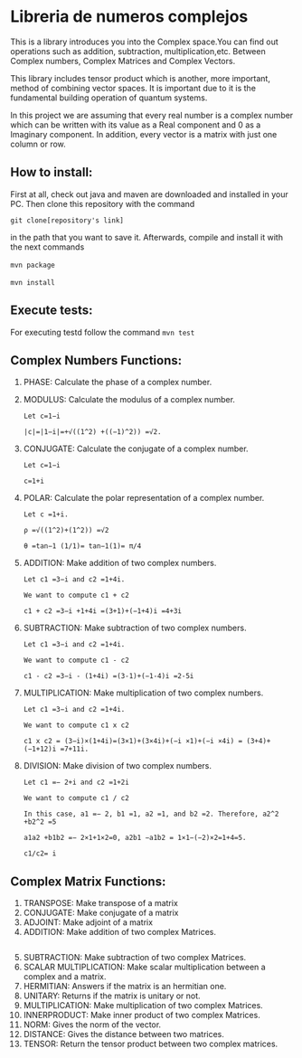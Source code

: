 ﻿# Libreria de numeros complejos 

This is a library introduces you into the Complex space.You can find out operations such as addition, subtraction, multiplication,etc. Between Complex numbers, Complex Matrices and Complex Vectors. 

This library includes tensor product which is another, more important, method of combining vector spaces. It is important due to it is the fundamental building operation of quantum systems. 

In this project we are assuming that every real number is a complex number which can be written with its value as a Real component and 0 as a Imaginary component. In addition, every vector is a matrix with just one column or row. 

## How to install:
First at all, check out java and maven are downloaded and installed in your PC.
Then clone this repository with the command ­

```git clone[repository's link]­``` 

in the path that you want to save it.
Afterwards, compile and install it with the next commands

­```mvn package­```

­```mvn install­```

## Execute tests:
For executing testd follow the command
```mvn test```

## Complex Numbers Functions:

1. PHASE: Calculate the phase of a complex number.
2. MODULUS: Calculate the modulus of a complex number.

   ``` Let c=1−i ```
   
   ``` |c|=|1−i|=+√((1^2) +((−1)^2)) =√2. ```
   
3. CONJUGATE: Calculate the conjugate of a complex number.

   ``` Let c=1−i ```
   
   ``` c=1+i ```
4. POLAR: Calculate the polar representation of a complex number.

    ``` Let c =1+i. ```
    
    ``` ρ =√((1^2)+(1^2)) =√2 ```
    
    ``` θ =tan−1 (1/1)= tan−1(1)= π/4 ```
    
5. ADDITION: Make addition of two complex numbers.

   ``` Let c1 =3−i and c2 =1+4i.  ```
   
   ``` We want to compute c1 + c2  ``` 
   
   ```c1 + c2 =3−i +1+4i =(3+1)+(−1+4)i =4+3i  ```
   
6. SUBTRACTION: Make subtraction of two complex numbers.

   ``` Let c1 =3−i and c2 =1+4i.  ```
  
   ``` We want to compute c1 - c2  ``` 
   
   ```c1 - c2 =3−i - (1+4i) =(3-1)+(−1-4)i =2-5i  ```
   
7. MULTIPLICATION: Make multiplication of two complex numbers.

   ``` Let c1 =3−i and c2 =1+4i.  ```
   
   ``` We want to compute c1 x c2  ``` 
   
   ```c1 x c2 = (3−i)×(1+4i)=(3×1)+(3×4i)+(−i ×1)+(−i ×4i) = (3+4)+(−1+12)i =7+11i.   ```
   
8. DIVISION: Make division of two complex numbers.

   ``` Let c1 =− 2+i and c2 =1+2i  ```
   
   ``` We want to compute c1 / c2  ``` 
   
   ``` In this case, a1 =− 2, b1 =1, a2 =1, and b2 =2. Therefore, a2^2 +b2^2 =5 ```
   
   ``` a1a2 +b1b2 =− 2×1+1×2=0, a2b1 −a1b2 = 1×1−(−2)×2=1+4=5. ```
   
   ``` c1/c2= i  ```

## Complex Matrix Functions:

1. TRANSPOSE: Make transpose of a matrix
2. CONJUGATE: Make conjugate of a matrix
3. ADJOINT: Make adjoint of a matrix
4. ADDITION: Make addition of two complex Matrices.

<img Pictures = "addition1.png" />

5. SUBTRACTION: Make subtraction of two complex Matrices.
6. SCALAR MULTIPLICATION: Make scalar multiplication between a complex and a matrix.
7. HERMITIAN: Answers if the matrix is an hermitian one.
8. UNITARY: Returns if the matrix is unitary or not.
9. MULTIPLICATION: Make multiplication of two complex Matrices.
10. INNERPRODUCT: Make inner product of two complex Matrices.
11. NORM: Gives the norm of the vector.
12. DISTANCE: Gives the distance between two matrices.
13. TENSOR: Return the tensor product between two complex matrices.
